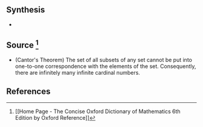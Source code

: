## Synthesis
- 
## Source [^1]
- (Cantor's Theorem) The set of all subsets of any set cannot be put into one-to-one correspondence with the elements of the set. Consequently, there are infinitely many infinite cardinal numbers. 
## References

[^1]: [[Home Page - The Concise Oxford Dictionary of Mathematics 6th Edition by Oxford Reference]]